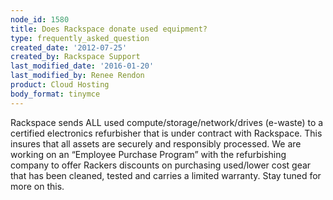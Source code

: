 ```yaml
---
node_id: 1580
title: Does Rackspace donate used equipment?
type: frequently_asked_question
created_date: '2012-07-25'
created_by: Rackspace Support
last_modified_date: '2016-01-20'
last_modified_by: Renee Rendon
product: Cloud Hosting
body_format: tinymce
---
```


Rackspace sends ALL used compute/storage/network/drives (e-waste) to a
certified electronics refurbisher that is under contract with Rackspace.
This insures that all assets are securely and responsibly processed. We
are working on an &ldquo;Employee Purchase Program&rdquo; with the refurbishing
company to offer Rackers discounts on purchasing used/lower cost gear
that has been cleaned, tested and carries a limited warranty. Stay tuned
for more on this.

